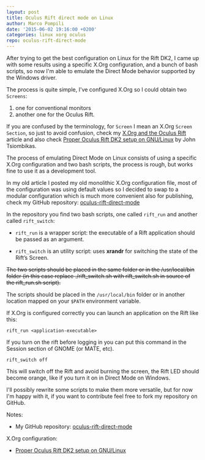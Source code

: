 ```yaml
---
layout: post
title: Oculus Rift direct mode on Linux
author: Marco Pompili
date: '2015-06-02 19:16:00 +0200'
categories: linux xorg oculus
repo: oculus-rift-direct-mode
---
```


After trying to get the best configuration on Linux for the Rift DK2, I came up with some results using a specific X.Org configuration, and a bunch of bash scripts, so now I'm able to emulate the Direct Mode behavior supported by the Windows driver. <!--more-->

The process is quite simple, I've configured X.Org so I could obtain two `Screens`:
 1. one for conventional monitors
 2. another one for the Oculus Rift.
 
 If you are confused by the terminology, for `Screen` I mean an X.Org `Screen Section`, so just to avoid confusion, check my [X.Org and the Oculus Rift](/linux/xorg/oculus/2015/05/20/xorg-and-the-oculus-rift.html) article and also check [Proper Oculus Rift DK2 setup on GNU/Linux](https://codelab.wordpress.com/2015/04/02/proper-oculus-rift-dk2-setup-on-gnulinux/) by John Tsiombikas.

The process of emulating Direct Mode on Linux consists of using a specific X.Org configuration and two bash scripts, the process is rough, but works fine to use it as a development tool.

In my old article I posted my old monolithic X.Org configuration file, most of the configuration was using default values so I decided to swap to a modular configuration which is much more convenient also for publishing, check my GitHub repository:
[oculus-rift-direct-mode](https://github.com/marcopompili/oculus-rift-direct-mode)

In the repository you find two bash scripts, one called `rift_run` and another called `rift_switch`:

-   `rift_run` is a wrapper script: the executable of a Rift application should be passed as an argument.

-   `rift_switch` is an utility script: uses **xrandr** for switching the state of the Rift’s Screen.

~~The two scripts should be placed in the same folder or in the /usr/local/bin folder (in this case replace ./rift_switch.sh with rift_switch.sh in source of the rift_run.sh script).~~

The scripts should be placed in the `/usr/local/bin` folder or in another location mapped on your `$PATH` environment variable.

If X.Org is configured correctly you can launch an application on the Rift like this:

```console
rift_run <application-executable>
```

If you turn on the rift before logging in you can put this command in the Session section of GNOME (or MATE, etc).

```console
rift_switch off
```

This will switch off the Rift and avoid burning the screen, the Rift LED should become orange, like if you turn it on in Direct Mode on Windows.

I'll possibly rewrite some scripts to make them more versatile, but for now I'm happy with it, if you want to contribute feel free to fork my repository on GitHub.

Notes:

-   My GitHub repository: [oculus-rift-direct-mode](https://github.com/marcopompili/oculus-rift-direct-mode)

X.Org configuration:

-   [Proper Oculus Rift DK2 setup on GNU/Linux](https://codelab.wordpress.com/2015/04/02/proper-oculus-rift-dk2-setup-on-gnulinux/)
